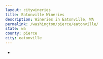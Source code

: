 ```yaml
---
layout: citywineries
title: Eatonville Wineries
description: Wineries in Eatonville, WA
permalink: /washington/pierce/eatonville/
state: wa
county: pierce
city: eatonville
---
```

-
